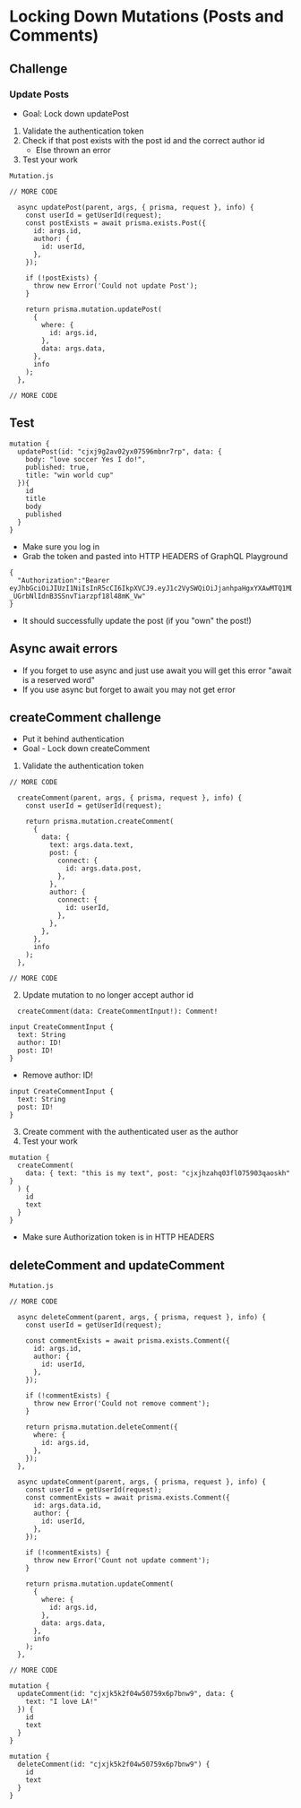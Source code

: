 # Locking Down Mutations (Posts and Comments)
## Challenge
### Update Posts
* Goal: Lock down updatePost

1. Validate the authentication token
2. Check if that post exists with the post id and the correct author id
    - Else thrown an error
3. Test your work

`Mutation.js`

```
// MORE CODE

  async updatePost(parent, args, { prisma, request }, info) {
    const userId = getUserId(request);
    const postExists = await prisma.exists.Post({
      id: args.id,
      author: {
        id: userId,
      },
    });

    if (!postExists) {
      throw new Error('Could not update Post');
    }

    return prisma.mutation.updatePost(
      {
        where: {
          id: args.id,
        },
        data: args.data,
      },
      info
    );
  },

// MORE CODE
```

## Test
```
mutation {
  updatePost(id: "cjxj9g2av02yx07596mbnr7rp", data: {
    body: "love soccer Yes I do!",
    published: true,
    title: "win world cup"
  }){
    id
    title
    body
    published
  }
}
```

* Make sure you log in
* Grab the token and pasted into HTTP HEADERS of GraphQL Playground

```
{
  "Authorization":"Bearer eyJhbGciOiJIUzI1NiIsInR5cCI6IkpXVCJ9.eyJ1c2VySWQiOiJjanhpaHgxYXAwMTQ1MDc1OWV1Yzl6dnE3IiwiaWF0IjoxNTYxOTMzNDc1fQ.23DYUPT6k-_UGrbNlIdnB3SSnvTiarzpf18l48mK_Vw"
}
```

* It should successfully update the post (if you "own" the post!)

## Async await errors
* If you forget to use async and just use await you will get this error "await is a reserved word"
* If you use async but forget to await you may not get error

## createComment challenge
* Put it behind authentication
* Goal - Lock down createComment

1. Validate the authentication token

```
// MORE CODE

  createComment(parent, args, { prisma, request }, info) {
    const userId = getUserId(request);

    return prisma.mutation.createComment(
      {
        data: {
          text: args.data.text,
          post: {
            connect: {
              id: args.data.post,
            },
          },
          author: {
            connect: {
              id: userId,
            },
          },
        },
      },
      info
    );
  },

// MORE CODE
```

2. Update mutation to no longer accept author id

`  createComment(data: CreateCommentInput!): Comment!`

```
input CreateCommentInput {
  text: String
  author: ID!
  post: ID!
}
```

* Remove author: ID!

```
input CreateCommentInput {
  text: String
  post: ID!
}
```

3. Create comment with the authenticated user as the author
4. Test your work

```
mutation {
  createComment(
    data: { text: "this is my text", post: "cjxjhzahq03fl075903qaoskh" }
  ) {
    id
    text
  }
}
```

* Make sure Authorization token is in HTTP HEADERS

## deleteComment and updateComment
`Mutation.js`

```
// MORE CODE

  async deleteComment(parent, args, { prisma, request }, info) {
    const userId = getUserId(request);

    const commentExists = await prisma.exists.Comment({
      id: args.id,
      author: {
        id: userId,
      },
    });

    if (!commentExists) {
      throw new Error('Could not remove comment');
    }

    return prisma.mutation.deleteComment({
      where: {
        id: args.id,
      },
    });
  },

  async updateComment(parent, args, { prisma, request }, info) {
    const userId = getUserId(request);
    const commentExists = await prisma.exists.Comment({
      id: args.data.id,
      author: {
        id: userId,
      },
    });

    if (!commentExists) {
      throw new Error('Count not update comment');
    }

    return prisma.mutation.updateComment(
      {
        where: {
          id: args.id,
        },
        data: args.data,
      },
      info
    );
  },

// MORE CODE
```

```
mutation {
  updateComment(id: "cjxjk5k2f04w50759x6p7bnw9", data: {
    text: "I love LA!"
  }) {
    id
    text
  }
}
```

```
mutation {
  deleteComment(id: "cjxjk5k2f04w50759x6p7bnw9") {
    id
    text
  }
}
```
